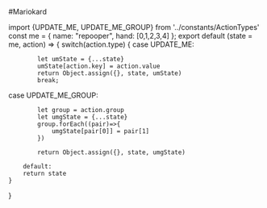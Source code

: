 #Mariokard

import {UPDATE_ME, UPDATE_ME_GROUP} from '../constants/ActionTypes'
const me = {
	name: "repooper",
	hand: [0,1,2,3,4]
};
export default (state = me, action) => {
	switch(action.type) {
		case UPDATE_ME:

			let umState = {...state}
			umState[action.key] = action.value
			return Object.assign({}, state, umState)
			break;
case UPDATE_ME_GROUP:
		
			let group = action.group
			let umgState = {...state}
			group.forEach((pair)=>{
				umgState[pair[0]] = pair[1]
			})
			
			return Object.assign({}, state, umgState)

		default:
		return state
	}
}